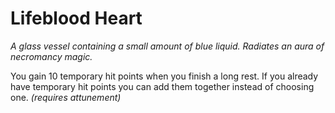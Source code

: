 # Lifeblood Heart

*A glass vessel containing a small amount of blue liquid. Radiates an aura of necromancy magic.*

You gain 10 temporary hit points when you finish a long rest. If you already have temporary hit points you can add them together instead of choosing one. *(requires attunement)*

